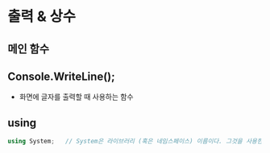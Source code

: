 # 출력 & 상수

## 메인 함수

## Console.WriteLine();
- 화면에 글자를 출력할 때 사용하는 함수

## using
```c#
using System;   // System은 라이브러리 (혹은 네임스페이스) 이름이다. 그것을 사용한다는 것
```
